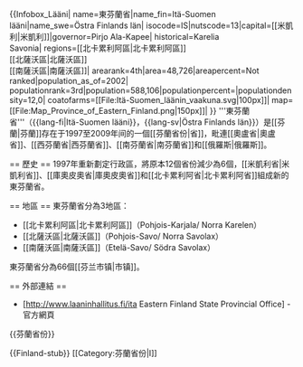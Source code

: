 {{Infobox_Lääni|
name=東芬蘭省|name_fin=Itä-Suomen lääni|name_swe=Östra Finlands län|
isocode=IS|nutscode=13|capital=[[米凱利|米凱利]]|governor=Pirjo Ala-Kapee|
historical=Karelia<br />Savonia|
regions=[[北卡累利阿區|北卡累利阿區]]<br />[[北薩沃區|北薩沃區]]<br />[[南薩沃區|南薩沃區]]|
arearank=4th|area=48,726|areapercent=Not ranked|population_as_of=2002|
populationrank=3rd|population=588,106|populationpercent=|populationdensity=12,0|
coatofarms=[[File:Itä-Suomen_läänin_vaakuna.svg|100px]]|
map=[[File:Map_Province_of_Eastern_Finland.png|150px]]|
}}
'''東芬蘭省'''（{{lang-fi|Itä-Suomen lääni}}，{{lang-sv|Östra Finlands län}}）是[[芬蘭|芬蘭]]存在于1997至2009年间的一個[[芬蘭省份|省]]，毗連[[奧盧省|奧盧省]]、[[西芬蘭省|西芬蘭省]]、[[南芬蘭省|南芬蘭省]]和[[俄羅斯|俄羅斯]]。

== 歷史 ==
1997年重新劃定行政區，將原本12個省份減少為6個，[[米凱利省|米凱利省]]、[[庫奧皮奧省|庫奧皮奧省]]和[[北卡累利阿省|北卡累利阿省]]組成新的東芬蘭省。

== 地區 ==
東芬蘭省分為3地區：
* [[北卡累利阿區|北卡累利阿區]]（Pohjois-Karjala/ Norra Karelen）
* [[北薩沃區|北薩沃區]]（Pohjois-Savo/ Norra Savolax）
* [[南薩沃區|南薩沃區]]（Etelä-Savo/ Södra Savolax）

東芬蘭省分為66個[[芬兰市镇|市镇]]。
<!--
== 参考文献 ==
{{Reflist}}
-->
== 外部連結 ==
* [http://www.laaninhallitus.fi/ita Eastern Finland State Provincial Office] - 官方網頁

{{芬蘭省份}}

{{Finland-stub}}
[[Category:芬蘭省份|I]]